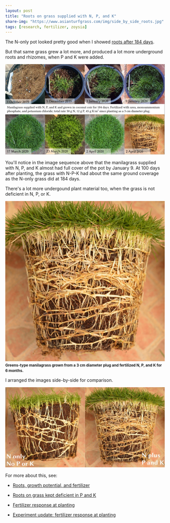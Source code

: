 ```yaml
---
layout: post
title: "Roots on grass supplied with N, P, and K"
share-img: "https://www.asianturfgrass.com/img/side_by_side_roots.jpg"
tags: [research, fertilizer, zoysia]
---
```


The N-only pot looked pretty good when I showed [roots after 184 days](https://www.asianturfgrass.com/2020-04-03-roots-p-k-deficient-grass/). 

But that same grass grew a lot more, and produced a lot more underground roots and rhizomes, when P and K were added.

![sequence of photos showing greens-type manilagrass fertilized with N, P, and K](/img/manilagrass_npk_8_sequence.jpg)

You'll notice in the image sequence above that the manilagrass supplied with N, P, and K almost had full cover of the pot by January 9. At 100 days after planting, the grass with N-P-K had about the same ground coverage as the N-only grass did at 184 days.

There's a lot more undergound plant material too, when the grass is not deficient in N, P, or K.

![greens-type manilagrass](/img/roots_npk_2apr.jpg)
<small><strong>Greens-type manilagrass grown from a 3 cm diameter plug and fertilized N, P, and K for 6 months.</strong></small>

I arranged the images side-by-side for comparison.

![side by side pots of grass, roots from N only, and roots from N, P, and K](/img/side_by_side_roots.jpg)

For more about this, see:

* [Roots, growth potential, and fertilizer](https://www.blog.asianturfgrass.com/2016/05/roots-growth-potential-fertilizer.html)

* [Roots on grass kept deficient in P and K](https://www.asianturfgrass.com/2020-04-03-roots-p-k-deficient-grass/)

* [Fertilizer response at planting](https://www.asianturfgrass.com/2019-10-29-fertilizer-response-at-planting/)

* [Experiment update: fertilizer response at planting](https://www.asianturfgrass.com/2019-11-17-update-fertilizer-response-planting/)



